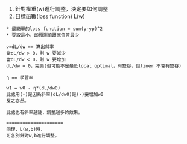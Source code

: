 1. 針對權重(w)進行調整，決定要如何調整
2. 目標函數(loss function) L(w)
```
* 最簡單的loss function = sum(y-yp)^2
* 要取最小，即預測值跟原值差最少

▽=dL/dw == 算出斜率
當dL/dw > 0，則 w 要減少
當dL/dw < 0，則 w 要增加
dL/dw = 0，完美(但可能不是最低local optimal，有雙谷，但liner 不會有雙谷)

η == 學習率

w1 = w0 - η*(dL/dw0)
此處用(-)是因為斜率(dL/dw0)是(-)要增加w0
反之亦然。

此處也有斜率越陡，調整越多的效果。

=====================
同理，L(w,b)時，
可各別針對w,b進行調整。

```
